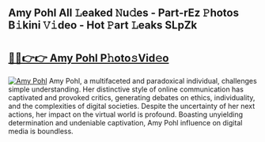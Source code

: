 ## Amy Pohl All 𝙻eaked 𝙽u𝚍es - Part-rEz 𝙿hotos B𝚒kini 𝚅𝚒deo - Hot 𝙿art 𝙻eaks SLpZk

# <h2><a href="http://ld1cjul.urlbe.top/?page=Amy+Pohl">🔗🔗👉👉 Amy Pohl P𝚑oto𝚜Vid𝚎o</a></h2>

[![Amy Pohl](https://i.imgur.com/eBuTRDB.gif)](http://ld1cjul.urlbe.top/?page=Amy+Pohl)
Amy Pohl, a multifaceted and paradoxical individual, challenges simple understanding. Her distinctive style of online communication has captivated and provoked critics, generating debates on ethics, individuality, and the complexities of digital societies. Despite the uncertainty of her next actions, her impact on the virtual world is profound. Boasting unyielding determination and undeniable captivation, Amy Pohl influence on digital media is boundless.
